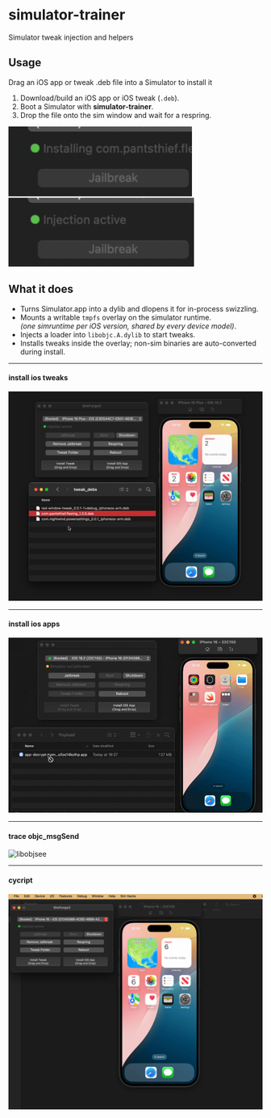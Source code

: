 # simulator-trainer

Simulator tweak injection and helpers

## Usage

Drag an iOS app or tweak .deb file into a Simulator to install it

1. Download/build an iOS app or iOS tweak (`.deb`).
2. Boot a Simulator with **simulator-trainer**.  
3. Drop the file onto the sim window and wait for a respring.

![Installing tweak status](./img/jb0.png) ![Tweak installed status](./img/jb1.png)


## What it does
* Turns Simulator.app into a dylib and dlopens it for in-process swizzling.  
* Mounts a writable `tmpfs` overlay on the simulator runtime.  
  *(one simruntime per iOS version, shared by every device model)*.  
* Injects a loader into `libobjc.A.dylib` to start tweaks.  
*  Installs tweaks inside the overlay; non-sim binaries are auto-converted during install.

---

#### install ios tweaks

![libobjsee](./img/flex_install.gif)

---

#### install ios apps

![libobjsee](./img/app_install.gif)

---

#### trace objc_msgSend

![libobjsee](./img/tracing.gif)

---

#### cycript

![cycript](./img/cycript.gif)